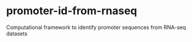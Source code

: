 # promoter-id-from-rnaseq
Computational framework to identify promoter sequences from RNA-seq datasets
